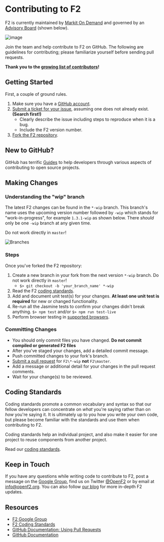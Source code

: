 # Contributing to F2

F2 is currently maintained by [Markit On Demand](http://www.markit.com/Product/Markit-On-Demand) and governed by an [Advisory Board](http://www.openf2.org/#advisory-board) (shown below).

![image](http://www.openf2.org/img/advisory-board.png)

Join the team and help contribute to F2 on GitHub. The following are guidelines for contributing; please familiarize yourself before sending pull requests.

**Thank you to the [growing list of contributors](https://github.com/OpenF2/F2/graphs/contributors)!**

## Getting Started

First, a couple of ground rules.

1. Make sure you have a [GitHub account](https://github.com/signup/free).
2. [Submit a ticket for your issue](https://github.com/OpenF2/F2/issues), assuming one does not already exist. **(Search first!)**
	* Clearly describe the issue including steps to reproduce when it is a bug.
	* Include the F2 version number.
3. [Fork the F2 repository](https://github.com/OpenF2/F2/fork).

## New to GitHub?

GitHub has terrific [Guides](http://guides.github.com/) to help developers through various aspects of contributing to open source projects.

## Making Changes

### Understanding the "wip" branch

The latest F2 changes can be found in the `*-wip` branch. This branch's name uses the upcoming version number followed by `-wip` which stands for "work-in-progress", for example `1.3.1-wip` as shown below. There *should* only be one `-wip` branch at any given time.

Do not work directly in `master`!

![Branches](http://docs.openf2.org/img/branches.png)

### Steps

Once you've forked the F2 repository:

1. Create a new branch in your fork from the next version `*-wip` branch.  Do not work directly in `master`!
    * `$> git checkout -b 'your_branch_name' *-wip`
3. Read the F2 [coding standards](https://github.com/OpenF2/F2/wiki/Coding-Standards).
4. Add and document unit test(s) for your changes. **At least one unit test is required** for new or changed functionality.
5. Re-run all the Jasmine tests to confirm your changes didn't break anything. `$> npm test` and/or `$> npm run test-live`
6. Perform browser testing in [supported browsers](https://github.com/OpenF2/F2/wiki/Browser-Compatibility).

### Committing Changes

* You should only commit files you have changed. **Do not commit compiled or generated F2 files**
* After you've staged your changes, add a detailed commit message.
* Push committed changes to your fork's branch.
* [Submit a pull request](https://help.github.com/articles/using-pull-requests) for `F2\*-wip` **not** `F2\master`.
* Add a message or additional detail for your changes in the pull request comments.
* Wait for your change(s) to be reviewed.

## Coding Standards

Coding standards promote a common vocabulary and syntax so that our fellow developers can concentrate on _what_ you're saying rather than on _how_ you're saying it. It is ultimately up to you how you write your own code, but please become familiar with the standards and use them when contributing to F2.

Coding standards help an individual project, and also make it easier for one project to reuse components from another project.

Read our [coding standards](https://github.com/OpenF2/F2/wiki/Coding-Standards).

## Keep in Touch

If you have any questions while writing code to contribute to F2, post a message on the [Google Group](https://groups.google.com/forum/#!forum/OpenF2), find us on Twitter [@OpenF2](https://twitter.com/OpenF2) or by email at [info@openf2.org](mailto:info@openf2.org). You can also follow [our blog](http://blog.openf2.org) for more in-depth F2 updates.

## Resources

* [F2 Google Group](https://groups.google.com/forum/#!forum/OpenF2)
* [F2 Coding Standards](https://github.com/OpenF2/F2/wiki/Coding-Standards)
* [GitHub Documentation: Using Pull Requests](https://help.github.com/articles/using-pull-requests)
* [GitHub Documentation](https://help.github.com/)
